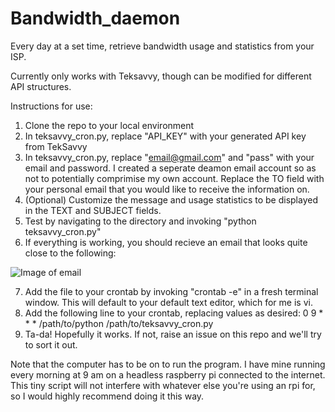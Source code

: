 # Bandwidth_daemon
Every day at a set time, retrieve bandwidth usage and statistics from your ISP. 

Currently only works with Teksavvy, though can be modified for different API structures. 

Instructions for use:

1.  Clone the repo to your local environment
2.  In teksavvy_cron.py, replace "API_KEY" with your generated API key from TekSavvy
3.  In teksavvy_cron.py, replace "email@gmail.com" and "pass" with your email and password.  I created a seperate deamon email account so as not to potentially comprimise my own account. Replace the TO field with your personal email that you would like to receive the information on. 
4.  (Optional) Customize the message and usage statistics to be displayed in the TEXT and SUBJECT fields.
5.  Test by navigating to the directory and invoking "python teksavvy_cron.py"
6.  If everything is working, you should recieve an email that looks quite close to the following:

![Image of email](https://raw.githubusercontent.com/Chris1221/Bandwidth_daemon/master/images/screenshot_1.png)

7.  Add the file to your crontab by invoking "crontab -e" in a fresh terminal window. This will default to your default text editor, which for me is vi.  
8.  Add the following line to your crontab, replacing values as desired: 0 9 * * * /path/to/python /path/to/teksavvy_cron.py
9.  Ta-da! Hopefully it works.  If not, raise an issue on this repo and we'll try to sort it out. 


Note that the computer has to be on to run the program.  I have mine running every morning at 9 am on a headless raspberry pi connected to the internet.  This tiny script will not interfere with whatever else you're using an rpi for, so I would highly recommend doing it this way.  

